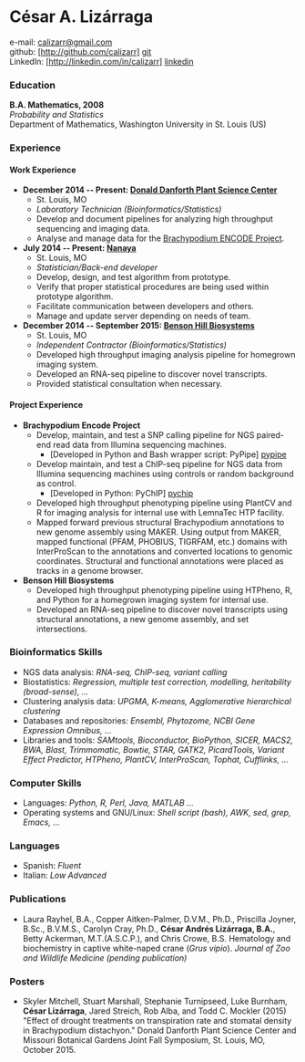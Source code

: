# César A. Lizárraga #
e-mail: <calizarr@gmail.com>  
github: [http://github.com/calizarr] [git]  
LinkedIn: [http://linkedin.com/in/calizarr] [linkedin]

### Education ###
**B.A. Mathematics, 2008**  
*Probability and Statistics*  
Department of Mathematics, Washington University in St. Louis (US)

### Experience ###

#### Work Experience ####

  * **December 2014 -- Present: [Donald Danforth Plant Science Center][ddpsc]**
      * St. Louis, MO
      * *Laboratory Technician (Bioinformatics/Statistics)*
      * Develop and document pipelines for analyzing high throughput
      sequencing and imaging data.
      * Analyse and manage data for the
        [Brachypodium ENCODE Project][encode].
  * **July 2014 -- Present: [Nanaya][nanaya]**
      * St. Louis, MO
      * *Statistician/Back-end developer*
      * Develop, design, and test algorithm from prototype.
      * Verify that proper statistical procedures are being used
        within prototype algorithm.
      * Facilitate communication between developers and others.
      * Manage and update server depending on needs of team.
  * **December 2014 -- September 2015: [Benson Hill Biosystems][BHB]**
      * St. Louis, MO
      * *Independent Contractor (Bioinformatics/Statistics)*
      * Developed high throughput imaging analysis pipeline for
        homegrown imaging system.
      * Developed an RNA-seq pipeline to discover novel transcripts.
      * Provided statistical consultation when necessary.

#### Project Experience ####
  * **Brachypodium Encode Project**
      * Develop, maintain, and test a SNP calling pipeline for NGS paired-end read data
        from Illumina sequencing machines.
          * [Developed in Python and Bash wrapper script: PyPipe] [pypipe]
      * Develop maintain, and test a ChIP-seq pipeline for NGS data from Illumina
        sequencing machines using controls or random background as
        control.
          * [Developed in Python: PyChIP] [pychip]
      * Developed high throughput phenotyping pipeline using PlantCV
        and R for imaging analysis for internal use with LemnaTec HTP
        facility.
      * Mapped forward previous structural Brachypodium annotations
        to new genome assembly using MAKER. Using output from MAKER,
        mapped functional (PFAM, PHOBIUS, TIGRFAM, etc.) domains with
        InterProScan to the annotations and converted locations to
        genomic coordinates. Structural and functional annotations
        were placed as tracks in a genome browser.
  * **Benson Hill Biosystems**
      * Developed high throughput phenotyping pipeline using HTPheno,
        R, and Python for a homegrown imaging system for internal use.
      * Developed an RNA-seq pipeline to discover novel transcripts
        using structural annotations, a new genome assembly, and set
        intersections. 

### Bioinformatics Skills ###
  * NGS data analysis: *RNA-seq, ChIP-seq, variant calling*
  * Biostatistics: *Regression, multiple test correction, modelling,
    heritability (broad-sense), ...*
  * Clustering analysis data: *UPGMA, K-means, Agglomerative
    hierarchical clustering*
  * Databases and repositories: *Ensembl, Phytozome, NCBI Gene
    Expression Omnibus, ...*
  * Libraries and tools: *SAMtools, Bioconductor, BioPython, SICER,
    MACS2, BWA, Blast, Trimmomatic, Bowtie, STAR, GATK2, PicardTools,
    Variant Effect Predictor, HTPheno, PlantCV, InterProScan, Tophat,
    Cufflinks, ...*

### Computer Skills ###
  * Languages: *Python, R, Perl, Java, MATLAB ...*
  * Operating systems and GNU/Linux: *Shell script (bash), AWK, sed,
  grep, Emacs, ...*

### Languages ###
  * Spanish: *Fluent*
  * Italian: *Low Advanced*

### Publications  ###
  * Laura Rayhel, B.A., Copper Aitken-Palmer, D.V.M., Ph.D.,
    Priscilla Joyner, B.Sc., B.V.M.S., Carolyn Cray, Ph.D., **César
    Andrés Lizárraga, B.A.**, Betty Ackerman, M.T.(A.S.C.P.), and Chris
    Crowe, B.S. Hematology and biochemistry in captive white-naped
    crane (*Grus vipio*). *Journal of Zoo and Wildlife Medicine (pending
    publication)*

### Posters ###
  * Skyler Mitchell, Stuart Marshall, Stephanie Turnipseed, Luke
    Burnham, **César Lizárraga**, Jared Streich, Rob Alba, and Todd
    C. Mockler (2015) "Effect of drought treatments on transpiration
    rate and stomatal density in Brachypodium distachyon." Donald
    Danforth Plant Science Center and Missouri Botanical Gardens Joint
    Fall Symposium, St. Louis, MO, October 2015.
  

[git]: http://github.com/calizarr
[linkedin]: http://www.linkedin.com/in/calizarr
[ddpsc]: https://www.danforthcenter.org/
[encode]: http://genomicscience.energy.gov/research/DOEUSDA/abstracts/2014mockler_abstract.shtml
[BHB]: http://www.bensonhillbio.com/
[pypipe]: https://github.com/calizarr/PyPipeline/blob/master/README.md
[pychip]: https://github.com/calizarr/PyChIP-seq
[nanaya]: http:/www.nanaya.co
